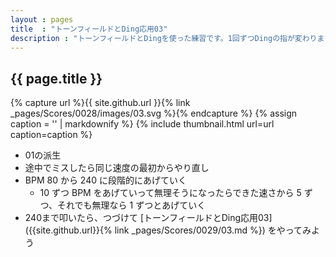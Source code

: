 ```yaml
---
layout : pages
title  : "トーンフィールドとDing応用03"
description : "トーンフィールドとDingを使った練習です。1回ずつDingの指が変わります。"
---
```


## {{ page.title }}

{% capture url %}{{ site.github.url }}{% link _pages/Scores/0028/images/03.svg %}{% endcapture %}
{% assign caption = '' | markdownify %}
{% include thumbnail.html url=url caption=caption %}

* 01の派生
* 途中でミスしたら同じ速度の最初からやり直し
* BPM 80 から 240 に段階的にあげていく
  * 10 ずつ BPM をあげていって無理そうになったらできた速さから 5 ずつ、それでも無理なら 1 ずつとあげていく
* 240まで叩いたら、つづけて [トーンフィールドとDing応用03]({{site.github.url}}{% link _pages/Scores/0029/03.md %}) をやってみよう
